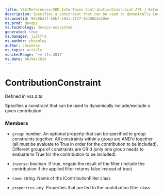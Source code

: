 ```yaml
---
title: VSS/References/SDK.Interfaces ContributionConstraint API | Extensions for Azure DevOps Services
description: Specifies a constraint that can be used to dynamically include/exclude a given contribution
ms.assetid: 94a0b2af-66bf-1931-3f37-3bdd0b5d29ee
ms.prod: devops
ms.technology: devops-ecosystem
generated: true
ms.manager: jillfra
ms.author: chcomley
author: chcomley
ms.topic: article
monikerRange: '>= tfs-2017'
ms.date: 08/04/2016
---
```


# ContributionConstraint

Defined in vss.d.ts


Specifies a constraint that can be used to dynamically include/exclude a given contribution 

### Members

* `group`: number. An optional property that can be specified to group constraints together. All constraints within a group are AND&#x27;d together (all must be evaluate to True in order for the contribution to be included). Different groups of constraints are OR&#x27;d (only one group needs to evaluate to True for the contribution to be included).

* `inverse`: boolean. If true, negate the result of the filter (include the contribution if the applied filter returns false instead of true)

* `name`: string. Name of the IContributionFilter class

* `properties`: any. Properties that are fed to the contribution filter class

